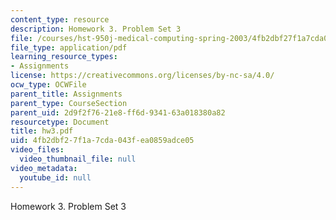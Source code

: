 ```yaml
---
content_type: resource
description: Homework 3. Problem Set 3
file: /courses/hst-950j-medical-computing-spring-2003/4fb2dbf27f1a7cda043fea0859adce05_hw3.pdf
file_type: application/pdf
learning_resource_types:
- Assignments
license: https://creativecommons.org/licenses/by-nc-sa/4.0/
ocw_type: OCWFile
parent_title: Assignments
parent_type: CourseSection
parent_uid: 2d9f2f76-21e8-ff6d-9341-63a018380a82
resourcetype: Document
title: hw3.pdf
uid: 4fb2dbf2-7f1a-7cda-043f-ea0859adce05
video_files:
  video_thumbnail_file: null
video_metadata:
  youtube_id: null
---
```

Homework 3. Problem Set 3